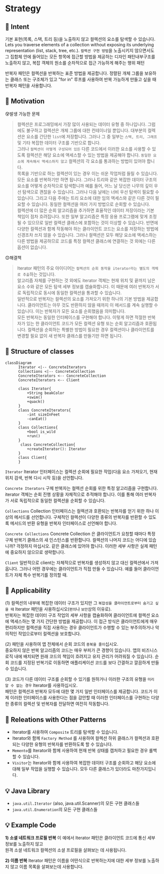 
# Strategy

## :bell: Intent
기본 표현(목록, 스택, 트리 등)을 노출하지 않고 컬렉션의 요소를 탐색할 수 있습니다.
Lets you traverse elements of a collection without exposing its underlying representation (list, stack, tree, etc.).
`컬렉션 구현 방법`을 노출시키지 않으면서도 그 집합체 안에 들어있는 모든 항목에 접근할 방법을 제공하는 디자인 패턴내부구조를 노출하지 않고, 복잡 객체의 원소를 순차적으로 접근 가능하게 해주는 행위 패턴

반복자 패턴은 컬렉션을 반복하는 표준 방법을 제공합니다.
정렬된 개체 그룹을 보유하는 클래스 또는 구조체가 있고 "for in" 루프를 사용하여 반복 가능하게 만들고 싶을 때 반복자 패턴을 사용합니다.



## :bell: Motivation
:cold_sweat:발생 가능한 문제
>컬렉션은 프로그래밍에서 가장 많이 사용되는 데이터 유형 중 하나입니다. 그럼에도 불구하고 컬렉션은 개체 그룹에 대한 컨테이너일 뿐입니다.
대부분의 컬렉션은 요소를 간단한 `list`에 저장합니다. 그러나 그 중 일부는 `스택, 트리, 그래프` 및 기타 복잡한 데이터 구조를 기반으로 합니다.      
> 그러나 `컬렉션이 어떻게 구성되어 있든` 다른 코드에서 이러한 요소를 사용할 수 있도록 컬렉션은 해당 요소에 액세스할 수 있는 방법을 제공해야 합니다. 
> `동일한 요소에 계속해서 액세스하지 않고` 컬렉션의 각 요소를 통과하는 방법이 있어야 합니다.    
목록을 기반으로 하는 컬렉션이 있는 경우 이는 쉬운 작업처럼 들릴 수 있습니다. 모든 요소를 반복하기만 하면 됩니다. 그러나 트리와 같은 복잡한 데이터 구조의 요소를 어떻게 순차적으로 탐색합니까 예를 들어, 어느 날 당신은 나무의 깊이 우선 탐색으로 괜찮을 수 있습니다. 그러나 다음 날에는 너비 우선 탐색이 필요할 수 있습니다. 그리고 다음 주에는 트리 요소에 대한 임의 액세스와 같은 다른 것이 필요할 수 있습니다. 
> 동일한 컬렉션을 여러 가지 방법으로 순회할 수 있습니다.    
컬렉션에 더 많은 순회 알고리즘을 추가하면 효율적인 데이터 저장이라는 기본 책임이 점차 흐려집니다. 또한 일부 알고리즘은 특정 응용 프로그램에 맞게 조정될 수 있으므로 일반 컬렉션 클래스에 포함하는 것이 이상할 수 있습니다.
반면에 다양한 컬렉션과 함께 작동해야 하는 클라이언트 코드는 요소를 저장하는 방법에 신경조차 쓰지 않을 수 있습니다. 그러나 컬렉션은 모두 해당 요소에 액세스하는 다른 방법을 제공하므로 코드를 특정 컬렉션 클래스에 연결하는 것 외에는 다른 옵션이 없습니다.

:blush:해결책
>Iterator 패턴의 주요 아이디어는 `컬렉션의 순회 동작을 iterator라는 별도의 객체로 추출`하는 것입니다.     
> 알고리즘 자체를 구현하는 것 외에도 iterator 객체는 현재 위치 및 끝까지 남은 요소 수와 같은 모든 탐색 세부 정보를 캡슐화합니다. 이 때문에 여러 반복자가 서로 독립적으로 동시에 동일한 컬렉션을 통과할 수 있습니다.     
> 일반적으로 반복자는 컬렉션의 요소를 가져오기 위한 하나의 기본 방법을 제공합니다. 클라이언트는 아무 것도 반환하지 않을 때까지 이 메서드를 계속 실행할 수 있습니다. 이는 반복자가 모든 요소를 순회했음을 의미합니다.     
> 모든 반복자는 동일한 인터페이스를 구현해야 합니다. 이렇게 하면 적절한 반복자가 있는 한 클라이언트 코드가 모든 컬렉션 유형 또는 순회 알고리즘과 호환됩니다. 컬렉션을 순회하는 특별한 방법이 필요한 경우 컬렉션이나 클라이언트를 변경할 필요 없이 새 반복자 클래스를 만들기만 하면 됩니다.
> 

## :balloon: Structure of classes
```mermaid
classDiagram
      Iterator <|-- ConcreteIterators
      Collections <|-- ConcreteCollection
      ConcreteIterators <-- ConcreteCollection
      ConcreteIterators <-- Client

      class Iterator{
          +String beakColor
          +swim()
          +quack()
      }
      class ConcreteIterators{
          -int sizeInFeet
          -canEat()
      }
      class Collections{
          +bool is_wild
          +run()
      }
       class ConcreteCollection{
          +createIterator(): Iterator
      }
      class Client{
      }
```


`Iterator`
Iterator 인터페이스는 컬렉션 순회에 필요한 작업(다음 요소 가져오기, 현재 위치 검색, 반복 다시 시작 등)을 선언합니다.

`Concrete Iterators`
구체 반복자는 컬렉션 순회를 위한 특정 알고리즘을 구현합니다. iterator 객체는 순회 진행 상황을 자체적으로 추적해야 합니다. 이를 통해 여러 반복자가 서로 독립적으로 동일한 컬렉션을 순회할 수 있습니다.

`Collections`
Collection 인터페이스는 컬렉션과 호환되는 반복자를 얻기 위한 하나 이상의 메서드를 선언합니다. 구체적인 컬렉션이 다양한 종류의 반복자를 반환할 수 있도록 메서드의 반환 유형을 반복자 인터페이스로 선언해야 합니다.

`Concrete Collections`
Concrete Collection 은 클라이언트가 요청할 때마다 특정 구체 반복기 클래스의 새 인스턴스를 반환합니다. 컬렉션의 나머지 코드는 어디에 있습니까? 걱정하지 마십시오. 같은 클래스에 있어야 합니다. 이러한 세부 사항은 실제 패턴에 중요하지 않으므로 생략합니다.

`Client`
일반적으로 client는 자체적으로 반복자를 생성하지 않고 대신 컬렉션에서 가져옵니다. 그러나 어떤 경우에는 클라이언트가 직접 만들 수 있습니다. 예를 들어 클라이언트가 자체 특수 반복기를 정의할 때.

## :balloon: Applicability
(1) 컬렉션의 내부에 복잡한 데이터 구조가 있지만 그 `복잡성을 클라이언트로부터 숨기고 싶을 때` Iterator 패턴을 사용하십시오(`편의`나 `보안`상의 이유로).      
반복자는 복잡한 데이터 구조 작업의 세부 사항을 캡슐화하여 클라이언트에 컬렉션 요소에 액세스하는 몇 가지 간단한 방법을 제공합니다. 이 접근 방식은 클라이언트에게 매우 편리하지만 컬렉션을 직접 사용하는 경우 클라이언트가 수행할 수 있는 부주의하거나 악의적인 작업으로부터 컬렉션을 보호합니다.

(2) 패턴을 사용하여 앱 전체에서 순회 코드의 `중복을 줄이`십시오.      
중요하지 않은 반복 알고리즘의 코드는 매우 부피가 큰 경향이 있습니다. 앱의 비즈니스 로직 내에 배치되면 원래 코드의 책임이 흐려지고 유지 관리가 어려워질 수 있습니다. 순회 코드를 지정된 반복기로 이동하면 애플리케이션 코드를 보다 간결하고 깔끔하게 만들 수 있습니다.

(3) 코드가 다른 데이터 구조를 순회할 수 있기를 원하거나 이러한 구조의 유형을 `미리 알 수 없는 경우` Iterator를 사용하십시오.      
패턴은 컬렉션과 반복자 모두에 대한 몇 가지 일반 인터페이스를 제공합니다. 코드가 이제 이러한 인터페이스를 사용한다는 점을 감안할 때 이러한 인터페이스를 구현하는 다양한 종류의 컬렉션 및 반복자를 전달하면 여전히 작동합니다.


## :balloon: Releations with Other Patterns
- Iterator를 사용하여 `Composite` 트리를 탐색할 수 있습니다.
- Iterator와 함께 `Factory Method` 를 사용하여 컬렉션 하위 클래스가 컬렉션과 호환되는 다양한 유형의 반복자를 반환하도록 할 수 있습니다.
- `Memento`를 Iterator와 함께 사용하여 현재 반복 상태를 캡처하고 필요한 경우 롤백할 수 있습니다.
- `Visitor`는 Iterator와 함께 사용하여 복잡한 데이터 구조를 순회하고 해당 요소에 대해 일부 작업을 실행할 수 있습니다. 모두 다른 클래스가 있더라도 마찬가지입니다.

## :bulb: Java Library
- `java.util.Iterator` (also, java.util.Scanner)의 모든 구현 클래스들
- `java.util.Enumeration`의 모든 구현 클래스들




## :bulb: Example Code
**1) 소셜 네트워크 프로필 반복**
이 예에서 Iterator 패턴은 클라이언트 코드에 통신 세부 정보를 노출하지 않고   
원격 소셜 네트워크 컬렉션의 소셜 프로필을 살펴보는 데 사용됩니다.

**2) 이름 반복**
Iterator 패턴은 이름을 어떤식으로 반복하는지에 대한 세부 정보를 노출하지 않고 
이름 목록을 살펴보는데 사용합니다. 

